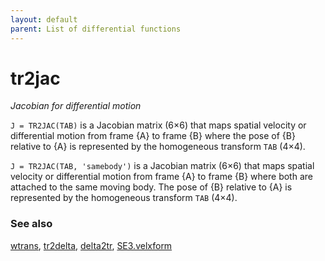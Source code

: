 ```yaml
---
layout: default
parent: List of differential functions
---
```

# tr2jac
_Jacobian for differential motion_


```J = TR2JAC(TAB)``` is a Jacobian matrix (6&times;6) that maps spatial velocity or
differential motion from frame {A} to frame {B} where the pose of {B}
relative to {A} is represented by the homogeneous transform `TAB` (4&times;4).


```J = TR2JAC(TAB, 'samebody')``` is a Jacobian matrix (6&times;6) that maps spatial
velocity or differential motion from frame {A} to frame {B} where both
are attached to the same moving body.  The pose of {B} relative to {A} is
represented by the homogeneous transform `TAB` (4&times;4).
### See also

[wtrans](wtrans.md), [tr2delta](tr2delta.md), [delta2tr](delta2tr.md), [SE3.velxform](SE3.velxform.md)
